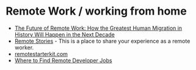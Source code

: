 # Remote Work / working from home

- [The Future of Remote Work: How the Greatest Human Migration in History Will Happen in the Next Decade](https://levels.io/the-greatest-migration/)
- [Remote Stories](https://www.remotestories.com/) - This is a place to share your experience as a remote worker.
- [remotestarterkit.com](https://www.remotestarterkit.com/)
- [Where to Find Remote Developer Jobs](https://dev.to/study_web_dev/where-to-find-remote-developer-jobs-5g0h)